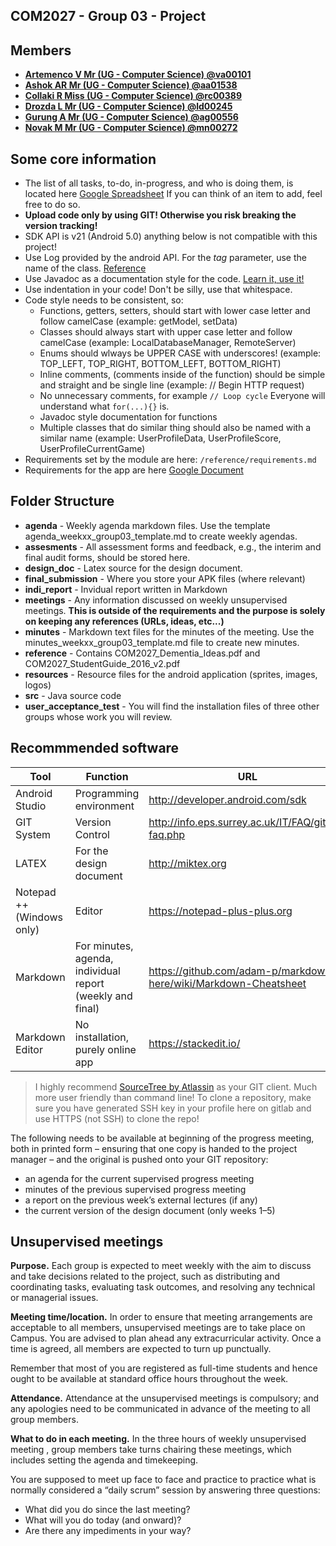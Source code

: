 COM2027 - Group 03 - Project 
----------------------------

## Members

* **[Artemenco V Mr (UG - Computer Science) @va00101](https://gitlab.eps.surrey.ac.uk/va00101)**
* **[Ashok AR Mr (UG - Computer Science) @aa01538](https://gitlab.eps.surrey.ac.uk/aa01538)**
* **[Collaki R Miss (UG - Computer Science) @rc00389](https://gitlab.eps.surrey.ac.uk/rc00389)**
* **[Drozda L Mr (UG - Computer Science) @ld00245](https://gitlab.eps.surrey.ac.uk/ld00245)**
* **[Gurung A Mr (UG - Computer Science) @ag00556](https://gitlab.eps.surrey.ac.uk/ag00556)**
* **[Novak M Mr (UG - Computer Science) @mn00272](https://gitlab.eps.surrey.ac.uk/mn00272)**

## Some core information

* The list of all tasks, to-do, in-progress, and who is doing them, is located here [Google Spreadsheet](https://docs.google.com/spreadsheets/d/1eyxEYbGuQNy7x1TAffRcrKeDMrAF-x3RHt1ClXFON88/edit#gid=0) If you can think of an item to add, feel free to do so.
* **Upload code only by using GIT! Otherwise you risk breaking the version tracking!**
* SDK API is v21 (Android 5.0) anything below is not compatible with this project!
* Use Log provided by the android API. For the *tag* parameter, use the name of the class. [Reference](https://developer.android.com/reference/android/util/Log.html)
* Use Javadoc as a documentation style for the code. [Learn it, use it!](https://en.wikipedia.org/wiki/Javadoc)
* Use indentation in your code! Don't be silly, use that whitespace.
* Code style needs to be consistent, so:
  * Functions, getters, setters, should start with lower case letter and follow camelCase (example: getModel, setData)
  * Classes should always start with upper case letter and follow camelCase (example: LocalDatabaseManager, RemoteServer)
  * Enums should wlways be UPPER CASE with underscores! (example: TOP_LEFT, TOP_RIGHT, BOTTOM_LEFT, BOTTOM_RIGHT)
  * Inline comments, (comments inside of the function) should be simple and straight and be single line (example: // Begin HTTP request)
  * No unnecessary comments, for example `// Loop cycle` Everyone will understand what `for(...){}` is.
  * Javadoc style documentation for functions
  * Multiple classes that do similar thing should also be named with a similar name (example: UserProfileData, UserProfileScore, UserProfileCurrentGame)
* Requirements set by the module are here: `/reference/requirements.md`
* Requirements for the app are here [Google Document](https://docs.google.com/document/d/1enj02S9Xi_geDd5Hp69fTzxsgt3Tzq7drL8lkB60ylA/edit)


## Folder Structure
* **agenda** - Weekly agenda markdown files. Use the template agenda_weekxx_group03_template.md to create weekly agendas.
* **assesments** - All assessment forms and feedback, e.g., the interim and final audit forms, should be stored here.
* **design_doc** - Latex source for the design document.
* **final_submission** - Where you store your APK files (where relevant)
* **indi_report** - Invidual report written in Markdown
* **meetings** - Any information discussed on weekly unsupervised meetings. **This is outside of the requirements and the purpose is solely on keeping any references (URLs, ideas, etc...)**
* **minutes** - Markdown text files for the minutes of the meeting. Use the minutes_weekxx_group03_template.md file to create new minutes.
* **reference** - Contains COM2027_Dementia_Ideas.pdf and COM2027_StudentGuide_2016_v2.pdf
* **resources** - Resource files for the android application (sprites, images, logos)
* **src** - Java source code
* **user_acceptance_test** - You will find the installation files of three other groups whose work you will review.

## Recommmended software

| Tool | Function | URL |
|------|----------|-----|
| Android Studio | Programming environment | <http://developer.android.com/sdk> |
| GIT System | Version Control | <http://info.eps.surrey.ac.uk/IT/FAQ/gitlab-faq.php> |
| LATEX | For the design document | <http://miktex.org> |
| Notepad ++ (Windows only) | Editor | <https://notepad-plus-plus.org> |
| Markdown | For minutes, agenda, individual report (weekly and final) | <https://github.com/adam-p/markdown-here/wiki/Markdown-Cheatsheet> |
| Markdown Editor | No installation, purely online app | <https://stackedit.io/> |

> I highly recommend [SourceTree by Atlassin](https://www.sourcetreeapp.com/) as your GIT client. Much more user friendly than command line! To clone a repository, make sure you have generated SSH key in your profile here on gitlab and use HTTPS (not SSH) to clone the repo!

The following needs to be available at beginning of the progress meeting, both in printed form – ensuring that one copy is handed to the project manager – and the original is pushed onto your GIT repository:
* an agenda for the current supervised progress meeting
* minutes of the previous supervised progress meeting
* a report on the previous week’s external lectures (if any)
* the current version of the design document (only weeks 1–5) 

## Unsupervised meetings

**Purpose.** Each group is expected to meet weekly with the aim to discuss and take decisions related to the project, such as distributing and coordinating tasks, evaluating task outcomes, and resolving any technical or managerial issues.

**Meeting time/location.** In order to ensure that meeting arrangements are acceptable to all members, unsupervised meetings are to take place on Campus. You are advised to plan ahead any extracurricular activity. Once a time is agreed, all members are expected to turn up punctually.

Remember that most of you are registered as full-time students and hence ought to be available at standard office hours throughout the week.

**Attendance.** Attendance at the unsupervised meetings is compulsory; and any apologies need to be communicated in advance of the meeting to all group members.

**What to do in each meeting.** In the three hours of weekly unsupervised meeting , group members take turns chairing these meetings, which includes setting the agenda and timekeeping. 

You are supposed to meet up face to face and practice to practice what is normally considered a “daily scrum” session by answering three questions:

* What did you do since the last meeting?
* What will you do today (and onward)?
* Are there any impediments in your way?



